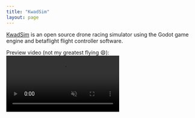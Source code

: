 ```yaml
---
title: "KwadSim"
layout: page
---
```


[KwadSim](https://github.com/timower/kwadsim) is an open source drone racing
simulator using the Godot game engine and betaflight flight controller software.

Preview video (not my greatest flying 😄):
<video autoplay muted>
  <source src="/assets/kwadsim.mp4" type="video/mp4">
</video>
<br/>

